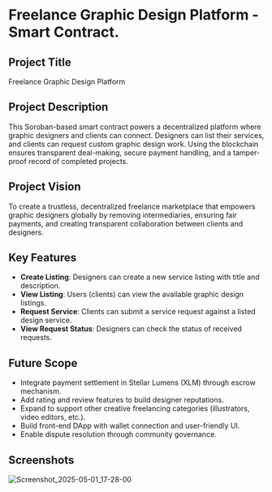 # Freelance Graphic Design Platform - Smart Contract.

## Project Title
Freelance Graphic Design Platform

## Project Description
This Soroban-based smart contract powers a decentralized platform where graphic designers and clients can connect. Designers can list their services, and clients can request custom graphic design work. Using the blockchain ensures transparent deal-making, secure payment handling, and a tamper-proof record of completed projects.

## Project Vision
To create a trustless, decentralized freelance marketplace that empowers graphic designers globally by removing intermediaries, ensuring fair payments, and creating transparent collaboration between clients and designers.

## Key Features
- **Create Listing**: Designers can create a new service listing with title and description.
- **View Listing**: Users (clients) can view the available graphic design listings.
- **Request Service**: Clients can submit a service request against a listed design service.
- **View Request Status**: Designers can check the status of received requests.

## Future Scope
- Integrate payment settlement in Stellar Lumens (XLM) through escrow mechanism.
- Add rating and review features to build designer reputations.
- Expand to support other creative freelancing categories (illustrators, video editors, etc.).
- Build front-end DApp with wallet connection and user-friendly UI.
- Enable dispute resolution through community governance.

## Screenshots
![Screenshot_2025-05-01_17-28-00](https://github.com/user-attachments/assets/5c5f3026-7a5b-4ef9-a858-4809010614af)
